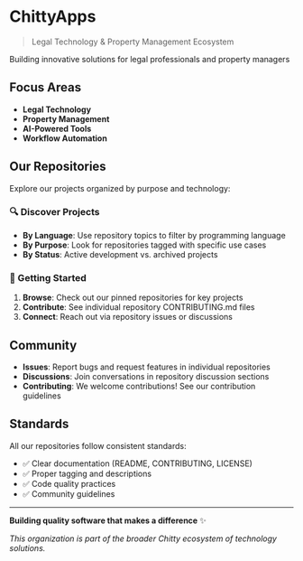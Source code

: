 # ChittyApps

> Legal Technology & Property Management Ecosystem

Building innovative solutions for legal professionals and property managers

## Focus Areas

- **Legal Technology**
- **Property Management**
- **AI-Powered Tools**
- **Workflow Automation**

## Our Repositories

Explore our projects organized by purpose and technology:

### 🔍 Discover Projects

- **By Language**: Use repository topics to filter by programming language
- **By Purpose**: Look for repositories tagged with specific use cases
- **By Status**: Active development vs. archived projects

### 🚀 Getting Started

1. **Browse**: Check out our pinned repositories for key projects
2. **Contribute**: See individual repository CONTRIBUTING.md files
3. **Connect**: Reach out via repository issues or discussions

## Community

- **Issues**: Report bugs and request features in individual repositories
- **Discussions**: Join conversations in repository discussion sections
- **Contributing**: We welcome contributions! See our contribution guidelines

## Standards

All our repositories follow consistent standards:

- ✅ Clear documentation (README, CONTRIBUTING, LICENSE)
- ✅ Proper tagging and descriptions  
- ✅ Code quality practices
- ✅ Community guidelines

---

**Building quality software that makes a difference** ✨

*This organization is part of the broader Chitty ecosystem of technology solutions.*
